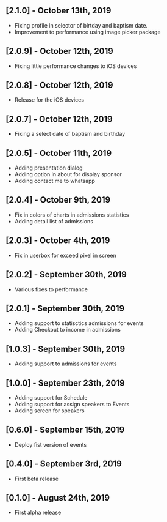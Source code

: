 ## [2.1.0] - October 13th, 2019
* Fixing profile in selector of birtday and baptism date. 
* Improvement to performance using image picker package

## [2.0.9] - October 12th, 2019
* Fixing little performance changes to iOS devices 

## [2.0.8] - October 12th, 2019
* Release for the iOS devices

## [2.0.7] - October 12th, 2019
* Fixing a select date of baptism and birthday 

## [2.0.5] - October 11th, 2019
* Adding presentation dialog
* Adding option in about for display sponsor
* Adding contact me to whatsapp

## [2.0.4] - October 9th, 2019
* Fix in colors of charts in admissions statistics
* Adding detail list of admissions

## [2.0.3] - October 4th, 2019
* Fix in userbox for exceed pixel in screen

## [2.0.2] - September 30th, 2019
* Various fixes to performance 

## [2.0.1] - September 30th, 2019
* Adding support to statisctics admissions for events
* Adding Checkout to income in admissions  

## [1.0.3] - September 30th, 2019
* Adding support to admissions for events

## [1.0.0] - September 23th, 2019
* Adding support for Schedule
* Adding support for assign speakers to Events
* Adding screen for speakers

## [0.6.0] - September 15th, 2019
* Deploy fist version of events

## [0.4.0] - September 3rd, 2019

* First beta release

## [0.1.0] - August 24th, 2019

* First alpha release
